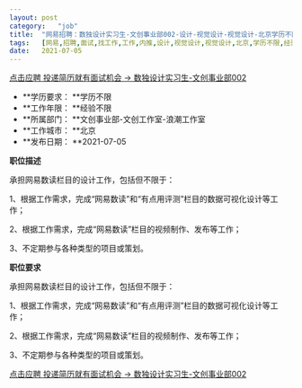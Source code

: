 ```yaml
---
layout:	post
category:	"job"
title:	"网易招聘：数独设计实习生-文创事业部002-设计-视觉设计-视觉设计-北京学历不限经验不限"
tags:	[网易,招聘,面试,找工作,工作,内推,设计,视觉设计,视觉设计,北京,学历不限,经验不限]
date:	2021-07-05
---
```


[点击应聘 投递简历就有面试机会 ->  数独设计实习生-文创事业部002](http://mobile.bole.netease.com/bole/boleDetail?id=33169&employeeId=346f03c3cda5f04c&key=all)



- **学历要求： **学历不限
- **工作年限： **经验不限
- **所属部门： **文创事业部-文创工作室-浪潮工作室
- **工作城市： **北京
- **发布日期： **2021-07-05



**职位描述**

承担网易数读栏目的设计工作，包括但不限于：

1、根据工作需求，完成“网易数读”和“有点用评测”栏目的数据可视化设计等工作；

2、根据工作需求，完成“网易数读”栏目的视频制作、发布等工作；

3、不定期参与各种类型的项目或策划。



**职位要求**

承担网易数读栏目的设计工作，包括但不限于：

1、根据工作需求，完成“网易数读”和“有点用评测”栏目的数据可视化设计等工作；

2、根据工作需求，完成“网易数读”栏目的视频制作、发布等工作；

3、不定期参与各种类型的项目或策划。



[点击应聘 投递简历就有面试机会 ->  数独设计实习生-文创事业部002](http://mobile.bole.netease.com/bole/boleDetail?id=33169&employeeId=346f03c3cda5f04c&key=all)